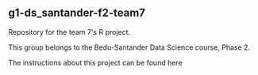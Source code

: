 ## g1-ds_santander-f2-team7

Repository for the team 7's R project. 

This group belongs to the Bedu-Santander Data Science course, Phase 2.

The instructions about this project can be found here
